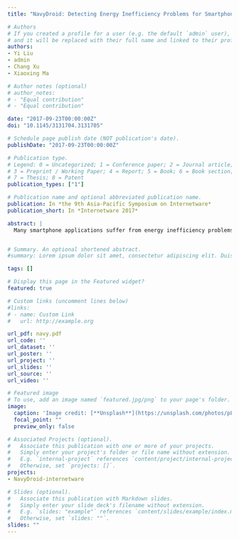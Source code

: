 ```yaml
---
title: "NavyDroid: Detecting Energy Inefficiency Problems for Smartphone Applications"

# Authors
# If you created a profile for a user (e.g. the default `admin` user), write the username (folder name) here 
# and it will be replaced with their full name and linked to their profile.
authors:
- Yi Liu
- admin
- Chang Xu
- Xiaoxing Ma

# Author notes (optional)
# author_notes:
# - "Equal contribution"
# - "Equal contribution"

date: "2017-09-23T00:00:00Z"
doi: "10.1145/3131704.3131705"

# Schedule page publish date (NOT publication's date).
publishDate: "2017-09-23T00:00:00Z"

# Publication type.
# Legend: 0 = Uncategorized; 1 = Conference paper; 2 = Journal article;
# 3 = Preprint / Working Paper; 4 = Report; 5 = Book; 6 = Book section;
# 7 = Thesis; 8 = Patent
publication_types: ["1"]

# Publication name and optional abbreviated publication name.
publication: In *the 9th Asia-Pacific Symposium on Internetware*
publication_short: In *Internetware 2017*

abstract: |
  Many smartphone applications suffer from energy inefficiency problems, but locating these problems is quite difficult and labor-intensive. Automated tools for detecting energy inefficiency bugs have been shown to be effective. Existing approaches generally consist of two parts, namely the simulation part and the monitor part. The simulation part explores an application's state space guided by an application execution model, and the monitor part checks for occurrences of energy inefficiency patterns. However, existing approaches might miss energy inefficiency bugs due to their imprecise application execution models and oversimplified energy inefficiency diagnosis policies. In this paper, we proposed NavyDroid, an approach to diagnosing energy inefficiency problems more effectively. We summarized a comprehensive application execution model from Android specifications and expressed it as a state machine. By considering multiple patterns of wake lock misuses, our approach is able to detect more complex energy bugs caused by wake lock misuses. We implemented NavyDroidon top of Java Pathfinder (JPF) and applied it to real-world applications. We evaluated NavyDroid with 17 real-world Android applications, and NavyDroid located more energy inefficiency bugs in these applications than the existing work E-GreenDroid did. The results of our experiments demonstrate that our approach can effectively locate real energy inefficiency bugs in Android applications, suggesting its effectiveness.


# Summary. An optional shortened abstract.
#summary: Lorem ipsum dolor sit amet, consectetur adipiscing elit. Duis posuere tellus ac convallis placerat. Proin tincidunt magna sed ex sollicitudin condimentum.

tags: []

# Display this page in the Featured widget?
featured: true

# Custom links (uncomment lines below)
#links:
# - name: Custom Link
#   url: http://example.org

url_pdf: navy.pdf
url_code: ''
url_dataset: ''
url_poster: ''
url_project: ''
url_slides: ''
url_source: ''
url_video: ''

# Featured image
# To use, add an image named `featured.jpg/png` to your page's folder. 
image:
  caption: 'Image credit: [**Unsplash**](https://unsplash.com/photos/pLCdAaMFLTE)'
  focal_point: ""
  preview_only: false

# Associated Projects (optional).
#   Associate this publication with one or more of your projects.
#   Simply enter your project's folder or file name without extension.
#   E.g. `internal-project` references `content/project/internal-project/index.md`.
#   Otherwise, set `projects: []`.
projects:
- NavyDroid-internetware

# Slides (optional).
#   Associate this publication with Markdown slides.
#   Simply enter your slide deck's filename without extension.
#   E.g. `slides: "example"` references `content/slides/example/index.md`.
#   Otherwise, set `slides: ""`.
slides: ""
---
```


